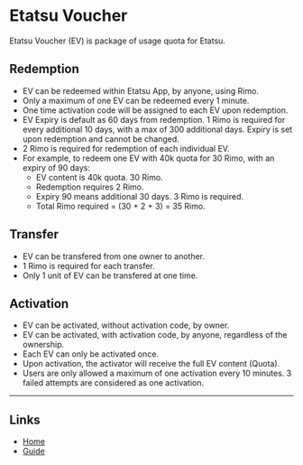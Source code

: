 # Etatsu Voucher

Etatsu Voucher (EV) is package of usage quota for Etatsu.

## Redemption

- EV can be redeemed within Etatsu App, by anyone, using Rimo.
- Only a maximum of one EV can be redeemed every 1 minute.
- One time activation code will be assigned to each EV upon redemption.
- EV Expiry is default as 60 days from redemption. 1 Rimo is required for every additional 10 days, with a max of 300 additional days. Expiry is set upon redemption and cannot be changed.
- 2 Rimo is required for redemption of each individual EV.
- For example, to redeem one EV with 40k quota for 30 Rimo, with an expiry of 90 days:
  - EV content is 40k quota. 30 Rimo.
  - Redemption requires 2 Rimo.
  - Expiry 90 means additional 30 days. 3 Rimo is required.
  - Total Rimo required = (30 + 2 + 3) = 35 Rimo.

## Transfer

- EV can be transfered from one owner to another.
- 1 Rimo is required for each transfer.
- Only 1 unit of EV can be transfered at one time.

## Activation

- EV can be activated, without activation code, by owner.
- EV can be activated, with activation code, by anyone, regardless of the ownership.
- Each EV can only be activated once.
- Upon activation, the activator will receive the full EV content (Quota).
- Users are only allowed a maximum of one activation every 10 minutes. 3 failed attempts are considered as one activation.

---

## Links

- [Home](../../README.md)
- [Guide](../index.md)
